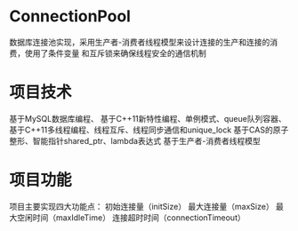 # ConnectionPool
数据库连接池实现，采用生产者-消费者线程模型来设计连接的生产和连接的消费，使用了条件变量 和互斥锁来确保线程安全的通信机制


# 项目技术
基于MySQL数据库编程、
基于C++11新特性编程、单例模式、queue队列容器、
基于C++11多线程编程、线程互斥、线程同步通信和unique_lock
基于CAS的原子整形、智能指针shared_ptr、lambda表达式
基于生产者-消费者线程模型

# 项目功能
项目主要实现四大功能点：
初始连接量（initSize）
最大连接量（maxSize）
最大空闲时间（maxIdleTime）
连接超时时间（connectionTimeout）
